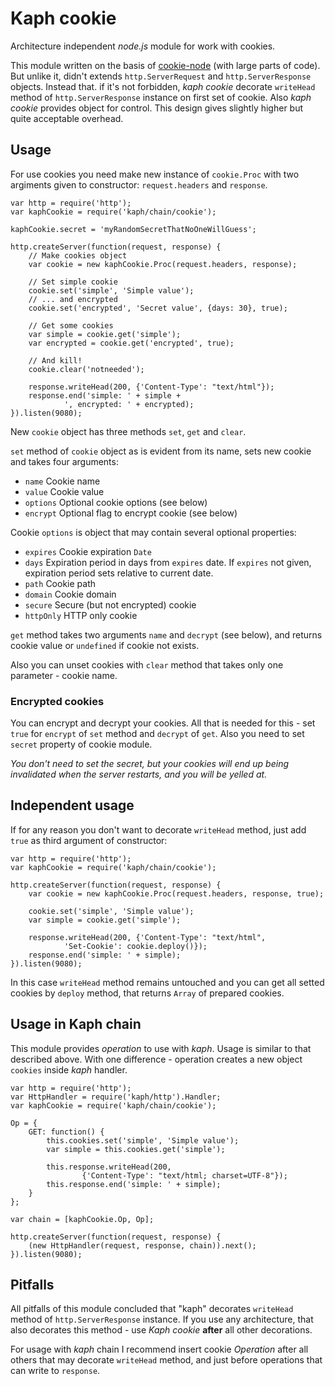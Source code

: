 # Kaph cookie

Architecture independent *node.js* module for work with cookies.

This module written on the basis of 
[cookie-node](https://github.com/jed/cookie-node) (with large parts of code). 
But unlike it, didn't extends `http.ServerRequest` and `http.ServerResponse` 
objects. Instead that. if it's not forbidden, *kaph cookie* decorate 
`writeHead` method of `http.ServerResponse` instance on first set of cookie. 
Also *kaph cookie* provides object for control. This design gives slightly 
higher but quite acceptable overhead.

## Usage

For use cookies you need make new instance of `cookie.Proc` with two 
argiments given to constructor: `request.headers` and `response`.

    var http = require('http');
    var kaphCookie = require('kaph/chain/cookie');
    
    kaphCookie.secret = 'myRandomSecretThatNoOneWillGuess';
    
    http.createServer(function(request, response) {
        // Make cookies object
        var cookie = new kaphCookie.Proc(request.headers, response);
        
        // Set simple cookie
        cookie.set('simple', 'Simple value');
        // ... and encrypted
        cookie.set('encrypted', 'Secret value', {days: 30}, true);
        
        // Get some cookies
        var simple = cookie.get('simple');
        var encrypted = cookie.get('encrypted', true);
        
        // And kill!
        cookie.clear('notneeded');
        
        response.writeHead(200, {'Content-Type': "text/html"});    
        response.end('simple: ' + simple + 
                ', encrypted: ' + encrypted);
    }).listen(9080);

New `cookie` object has three methods `set`, `get` and `clear`.

`set` method of `cookie` object as is evident from its name, sets new cookie 
and takes four arguments: 

* `name` Cookie name
* `value` Cookie value
* `options` Optional cookie options (see below)
* `encrypt` Optional flag to encrypt cookie (see below)

Cookie `options` is object that may contain several optional properties:

* `expires` Cookie expiration `Date`
* `days` Expiration period in days from `expires` date. If `expires` not given,
  expiration period sets relative to current date.
* `path` Cookie path
* `domain` Cookie domain
* `secure` Secure (but not encrypted) cookie
* `httpOnly` HTTP only cookie

`get` method takes two arguments `name` and `decrypt` (see below), and returns
cookie value or `undefined` if cookie not exists.

Also you can unset cookies with `clear` method that takes only one parameter - 
cookie name.

### Encrypted cookies

You can encrypt and decrypt your cookies. All that is needed for this - set 
`true` for `encrypt` of `set` method and `decrypt` of `get`. Also you need to
set `secret` property of cookie module.

*You don't need to set the secret, but your cookies will end up being 
invalidated when the server restarts, and you will be yelled at.*

## Independent usage

If for any reason you don't want to decorate `writeHead` method, just add 
`true` as third argument of constructor:

    var http = require('http');
    var kaphCookie = require('kaph/chain/cookie');
    
    http.createServer(function(request, response) {
        var cookie = new kaphCookie.Proc(request.headers, response, true);
        
        cookie.set('simple', 'Simple value');
        var simple = cookie.get('simple');
        
        response.writeHead(200, {'Content-Type': "text/html",
                'Set-Cookie': cookie.deploy()});    
        response.end('simple: ' + simple);
    }).listen(9080);
    
In this case `writeHead` method remains untouched and you can get all setted 
cookies by `deploy` method, that returns `Array` of prepared cookies.
    
## Usage in Kaph chain

This module provides *operation* to use with *kaph*. Usage is similar to that 
described above. With one difference - operation creates a new object `cookies` 
inside *kaph* handler.

    var http = require('http');
    var HttpHandler = require('kaph/http').Handler;
    var kaphCookie = require('kaph/chain/cookie');
    
    Op = {
        GET: function() {
            this.cookies.set('simple', 'Simple value');
            var simple = this.cookies.get('simple');
    
            this.response.writeHead(200, 
                    {'Content-Type': "text/html; charset=UTF-8"});
            this.response.end('simple: ' + simple);
        }
    };
    
    var chain = [kaphCookie.Op, Op];
    
    http.createServer(function(request, response) {
        (new HttpHandler(request, response, chain)).next();
    }).listen(9080);

## Pitfalls

All pitfalls of this module concluded that "kaph" decorates `writeHead` method 
of `http.ServerResponse` instance. If you use any architecture, that also 
decorates this method - use *Kaph cookie* **after** all other decorations.

For usage with *kaph* chain I recommend insert cookie *Operation* after all 
others that may decorate `writeHead` method, and just before operations that 
can write to `response`. 


